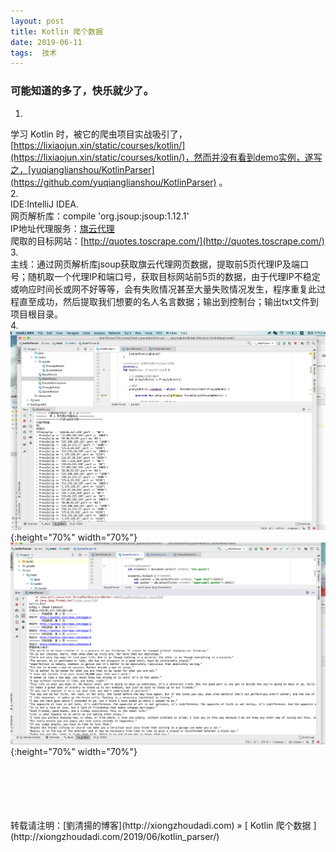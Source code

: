 ```yaml
---
layout: post  
title: Kotlin 爬个数据 
date: 2019-06-11  
tags:  技术
---
```

### 可能知道的多了，快乐就少了。  
 
1.    
学习 Kotlin 时，被它的爬虫项目实战吸引了，[https://lixiaojun.xin/static/courses/kotlin/](https://lixiaojun.xin/static/courses/kotlin/)，然而并没有看到demo实例，遂写之，[yuqianglianshou/KotlinParser](https://github.com/yuqianglianshou/KotlinParser) 。  
2.  
IDE:IntelliJ IDEA.  
网页解析库：compile 'org.jsoup:jsoup:1.12.1'  
IP地址代理服务：[旗云代理](http://www.qydaili.com/free/)  
爬取的目标网站：[http://quotes.toscrape.com/](http://quotes.toscrape.com/)  
3.  
主线：通过网页解析库jsoup获取旗云代理网页数据，提取前5页代理IP及端口号；随机取一个代理IP和端口号，获取目标网站前5页的数据，由于代理IP不稳定或响应时间长或网不好等等，会有失败情况甚至大量失败情况发生，程序重复此过程直至成功，然后提取我们想要的名人名言数据；输出到控制台；输出txt文件到项目根目录。   
4.    
![](/images/posts/kotlin_parser/1.png){:height="70%" width="70%"}   
![](/images/posts/kotlin_parser/2.png){:height="70%" width="70%"}   


<br/> 
<br/> 
<br/> 
<br/> 
<br/> 
转载请注明：[劉清揚的博客](http://xiongzhoudadi.com) » [ Kotlin 爬个数据 ](http://xiongzhoudadi.com/2019/06/kotlin_parser/)  
<br/>